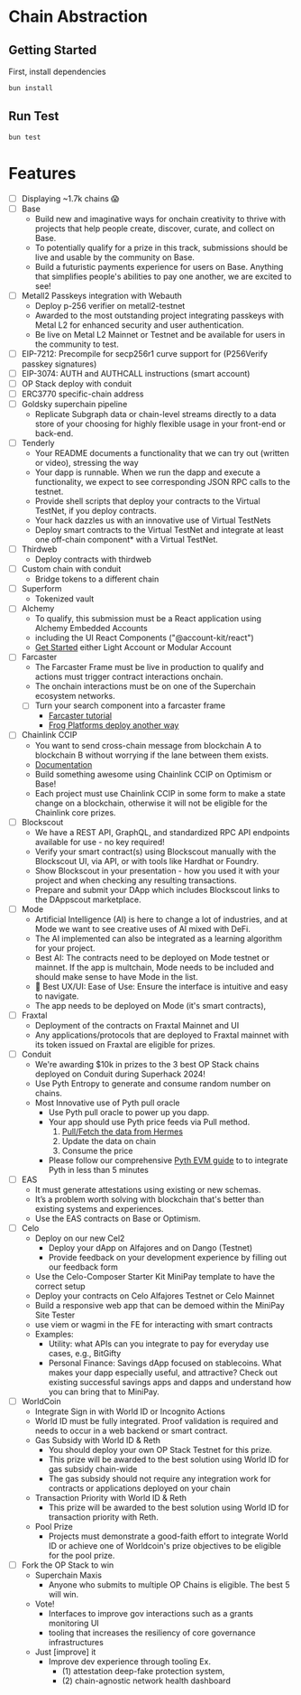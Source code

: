 # Chain Abstraction

## Getting Started

First, install dependencies

```bash
bun install
```

## Run Test

```bash
bun test
```

# Features

- [ ] Displaying ~1.7k chains 😱
- [ ] Base
  - Build new and imaginative ways for onchain creativity to thrive with projects that help people create, discover, curate, and collect on Base.
  - To potentially qualify for a prize in this track, submissions should be live and usable by the community on Base.
  - Build a futuristic payments experience for users on Base. Anything that simplifies people's abilities to pay one another, we are excited to see!
- [ ] Metall2 Passkeys integration with Webauth
  - Deploy p-256 verifier on metall2-testnet
  - Awarded to the most outstanding project integrating passkeys with Metal L2 for enhanced security and user authentication.
  - Be live on Metal L2 Mainnet or Testnet and be available for users in the community to test.
- [ ] EIP-7212: Precompile for secp256r1 curve support for (P256Verify passkey signatures)
- [ ] EIP-3074: AUTH and AUTHCALL instructions (smart account)
- [ ] OP Stack deploy with conduit
- [ ] ERC3770 specific-chain address
- [ ] Goldsky superchain pipeline
  - Replicate Subgraph data or chain-level streams directly to a data store of your choosing for highly flexible usage in your front-end or back-end.
- [ ] Tenderly
  - Your README documents a functionality that we can try out (written or video), stressing the way
  - Your dapp is runnable. When we run the dapp and execute a functionality, we expect to see corresponding JSON RPC calls to the testnet.
  - Provide shell scripts that deploy your contracts to the Virtual TestNet, if you deploy contracts.
  - Your hack dazzles us with an innovative use of Virtual TestNets
  - Deploy smart contracts to the Virtual TestNet and integrate at least one off-chain component\* with a Virtual TestNet.
- [ ] Thirdweb
  - Deploy contracts with thirdweb
- [ ] Custom chain with conduit
  - Bridge tokens to a different chain
- [ ] Superform
  - Tokenized vault
- [ ] Alchemy
  - To qualify, this submission must be a React application using Alchemy Embedded Accounts
  - including the UI React Components ("@account-kit/react")
  - [Get Started](https://dashboard.alchemy.com/accounts) either Light Account or Modular Account
- [ ] Farcaster
  - The Farcaster Frame must be live in production to qualify and actions must trigger contract interactions onchain.
  - The onchain interactions must be on one of the Superchain ecosystem networks.
  - [ ] Turn your search component into a farcaster frame
    - [Farcaster tutorial](https://docs.farcaster.xyz/developers/frames/getting-started)
    - [Frog Platforms deploy another way](https://frog.fm/platforms/bun)
- [ ] Chainlink CCIP
  - You want to send cross-chain message from blockchain A to blockchain B without worrying if the lane between them exists.
  - [Documentation](https://docs.chain.link/ccip)
  - Build something awesome using Chainlink CCIP on Optimism or Base!
  - Each project must use Chainlink CCIP in some form to make a state change on a blockchain, otherwise it will not be eligible for the Chainlink core prizes.
- [ ] Blockscout
  - We have a REST API, GraphQL, and standardized RPC API endpoints available for use - no key required!
  - Verify your smart contract(s) using Blockscout manually with the Blockscout UI, via API, or with tools like Hardhat or Foundry.
  - Show Blockscout in your presentation - how you used it with your project and when checking any resulting transactions.
  - Prepare and submit your DApp which includes Blockscout links to the DAppscout marketplace.
- [ ] Mode
  - Artificial Intelligence (AI) is here to change a lot of industries, and at Mode we want to see creative uses of AI mixed with DeFi.
  - The AI implemented can also be integrated as a learning algorithm for your project.
  - Best AI: The contracts need to be deployed on Mode testnet or mainnet. If the app is multchain, Mode needs to be included and should make sense to have Mode in the list.
  - 🎨 Best UX/UI: Ease of Use: Ensure the interface is intuitive and easy to navigate.
  - The app needs to be deployed on Mode (it's smart contracts),
- [ ] Fraxtal
  - Deployment of the contracts on Fraxtal Mainnet and UI
  - Any applications/protocols that are deployed to Fraxtal mainnet with its token issued on Fraxtal are eligible for prizes.
- [ ] Conduit
  - We're awarding $10k in prizes to the 3 best OP Stack chains deployed on Conduit during Superhack 2024!
  - Use Pyth Entropy to generate and consume random number on chains.
  - Most Innovative use of Pyth pull oracle
    - Use Pyth pull oracle to power up you dapp.
    - Your app should use Pyth price feeds via Pull method.
      1. [Pull/Fetch the data from Hermes](https://ethglob.al/imnqw)
      1. Update the data on chain
      1. Consume the price
    - Please follow our comprehensive [Pyth EVM guide](https://docs.pyth.network/price-feeds/use-real-time-data/evm) to to integrate Pyth in less than 5 minutes
- [ ] EAS
  - It must generate attestations using existing or new schemas.
  - It’s a problem worth solving with blockchain that's better than existing systems and experiences.
  - Use the EAS contracts on Base or Optimism.
- [ ] Celo
  - Deploy on our new Cel2
    - Deploy your dApp on Alfajores and on Dango (Testnet)
    - Provide feedback on your development experience by filling out our feedback form
  - Use the Celo-Composer Starter Kit MiniPay template to have the correct setup
  - Deploy your contracts on Celo Alfajores Testnet or Celo Mainnet
  - Build a responsive web app that can be demoed within the MiniPay Site Tester
  - use viem or wagmi in the FE for interacting with smart contracts
  - Examples:
    - Utility: what APIs can you integrate to pay for everyday use cases, e.g., BitGifty
    - Personal Finance: Savings dApp focused on stablecoins. What makes your dapp especially useful, and attractive? Check out existing successful savings apps and dapps and understand how you can bring that to MiniPay.
- [ ] WorldCoin
  - Integrate Sign in with World ID or Incognito Actions
  - World ID must be fully integrated. Proof validation is required and needs to occur in a web backend or smart contract.
  - Gas Subsidy with World ID & Reth
    - You should deploy your own OP Stack Testnet for this prize.
    - This prize will be awarded to the best solution using World ID for gas subsidy chain-wide
    - The gas subsidy should not require any integration work for contracts or applications deployed on your chain
  - Transaction Priority with World ID & Reth
    - This prize will be awarded to the best solution using World ID for transaction priority with Reth.
  - Pool Prize
    - Projects must demonstrate a good-faith effort to integrate World ID or achieve one of Worldcoin's prize objectives to be eligible for the pool prize.
- [ ] Fork the OP Stack to win
  - Superchain Maxis
    - Anyone who submits to multiple OP Chains is eligible. The best 5 will win.
  - Vote!
    - Interfaces to improve gov interactions such as a grants monitoring UI
    - tooling that increases the resiliency of core governance infrastructures
  - Just [improve] it
    - Improve dev experience through tooling Ex.
      - (1) attestation deep-fake protection system,
      - (2) chain-agnostic network health dashboard
